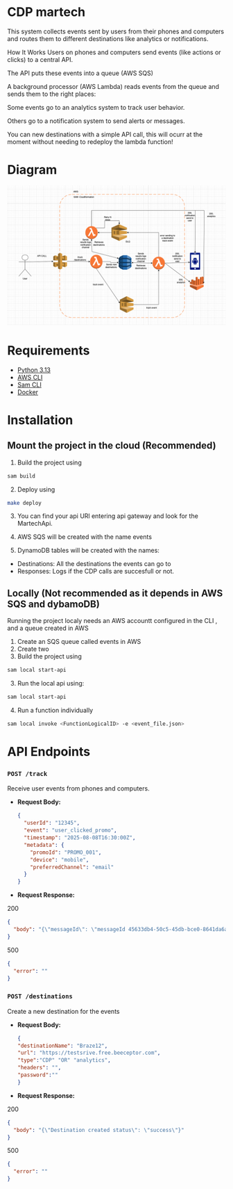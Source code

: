# CDP martech

This system collects events sent by users from their phones and computers and routes them to different destinations like analytics or notifications.

How It Works
Users on phones and computers send events (like actions or clicks) to a central API.

The API puts these events into a queue (AWS SQS)

A background processor (AWS Lambda) reads events from the queue and sends them to the right places:

Some events go to an analytics system to track user behavior.

Others go to a notification system to send alerts or messages.

You can new destinations with a simple API call, this will ocurr at the moment without needing to redeploy the lambda function!

# Diagram

![Diagram](image.png)

# Requirements

- [Python 3.13](https://www.python.org/downloads/release/python-3919/)
- [AWS CLI](https://docs.aws.amazon.com/cli/latest/userguide/getting-started-install.html)
- [Sam CLI](https://docs.aws.amazon.com/serverless-application-model/latest/developerguide/install-sam-cli.html)
- [Docker](https://www.docker.com/products/docker-desktop/)

# Installation

## Mount the project in the cloud (Recommended)

1. Build the project using

```bash
sam build
```

2. Deploy using

```bash
make deploy
```

3. You can find your api URl entering api gateway and look for the MartechApi.

4. AWS SQS will be created with the name events

5. DynamoDB tables will be created with the names:

- Destinations: All the destinations the events can go to
- Responses: Logs if the CDP calls are succesfull or not.

## Locally (Not recommended as it depends in AWS SQS and dybamoDB)

Running the project localy needs an AWS accountt configured in the CLI , and a queue created in AWS

1. Create an SQS queue called events in AWS
2. Create two
3. Build the project using

```bash
sam local start-api
```

3. Run the local api using:

```bash
sam local start-api
```

4. Run a function individually

```bash
sam local invoke <FunctionLogicalID> -e <event_file.json>
```

# API Endpoints

### `POST /track`

Receive user events from phones and computers.

- **Request Body:**

  ```json
  {
    "userId": "12345",
    "event": "user_clicked_promo",
    "timestamp": "2025-08-08T16:30:00Z",
    "metadata": {
      "promoId": "PROMO_001",
      "device": "mobile",
      "preferredChannel": "email"
    }
  }
  ```

- **Request Response:**

200

```json
{
  "body": "{\"messageId\": \"messageId 45633db4-50c5-45db-bce0-8641da6a6efc\"}"
}
```

500

```json
{
  "error": ""
}
```

### `POST /destinations`

Create a new destination for the events

- **Request Body:**

  ```json
  {
  "destinationName": "Braze12",
  "url": "https://testsrive.free.beeceptor.com",
  "type":"CDP" "OR" "analytics",
  "headers": "",
  "password":""
  }
  ```

- **Request Response:**

200

```json
{
  "body": "{\"Destination created status\": \"success\"}"
}
```

500

```json
{
  "error": ""
}
```
